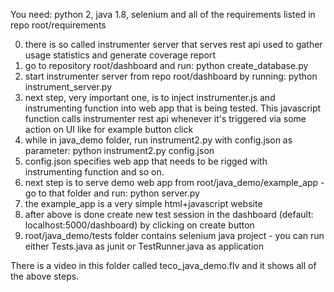 You need: python 2, java 1.8, selenium and all of the requirements listed in repo root/requirements

0. there is so called instrumenter server that serves rest api used to gather usage statistics and generate coverage report
1. go to repository root/dashboard and run: python create_database.py
2. start instrumenter server from repo root/dashboard by running: python instrument_server.py
3. next step, very important one, is to inject instrumenter.js and instrumenting function into web app that is being tested. This javascript function calls
instrumenter rest api whenever it's triggered via some action on UI like for example button click
4. while in java_demo folder, run instrument2.py with config.json as parameter: python instrument2.py config.json
5. config.json specifies web app that needs to be rigged with instrumenting function and so on.
6. next step is to serve demo web app from root/java_demo/example_app - go to that folder and run: python server.py
7. the example_app is a very simple html+javascript website
8. after above is done create new test session in the dashboard (default: localhost:5000/dashboard) by clicking on create button
9. root/java_demo/tests folder contains selenium java project - you can run either Tests.java as junit or TestRunner.java as application


There is a video in this folder called teco_java_demo.flv and it shows all of the above steps.